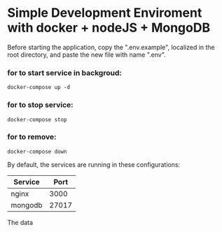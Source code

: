 # Simple Development Enviroment with docker + nodeJS + MongoDB

Before starting the application, copy the ".env.example", localized in the root directory, and paste the new file with name ".env".

### for to start service in backgroud: 
``docker-compose up -d``
### for to stop service:
``docker-compose stop``
### for to remove:
``docker-compose down``

By default, the services are running in these configurations:

| Service  | Port |
|----------|------|
| nginx    |3000  |
| mongodb  |27017 |

The data